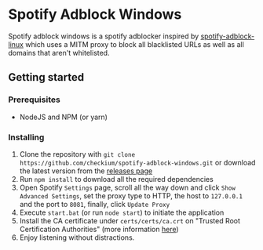 Spotify Adblock Windows
=========

Spotify adblock windows is a spotify adblocker inspired by [spotify-adblock-linux](spotify-adblock-linux) which uses a MITM proxy to block all blacklisted URLs as well as all domains that aren't whitelisted.

## Getting started

### Prerequisites
 - NodeJS and NPM (or yarn)

### Installing
 1. Clone the repository with `git clone https://github.com/checkium/spotify-adblock-windows.git` or download the latest version from the [releases page](https://github.com/checkium/releases)
 2. Run `npm install` to download all the required dependencies
 3. Open Spotify `Settings` page, scroll all the way down and click `Show Advanced Settings`, set the proxy type to HTTP, the host to `127.0.0.1` and the port to `8081`, finally, click `Update Proxy`
 4. Execute `start.bat` (or run `node start`) to initiate the application
 5. Install the CA certificate under `certs/certs/ca.crt` on "Trusted Root Certification Authorities" (more information [here](https://github.com/Checkium/spotify-adblock-windows/wiki/Installing-the-root-CA))
 6. Enjoy listening without distractions.